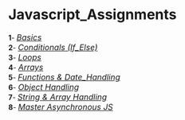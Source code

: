 # Javascript_Assignments
__1__- <a href="https://github.com/Ahmadjajja/Assignment-04---js-Questions--week04" target="_blank" style="font-size: 16px;dispaly:inline-block;">_Basics_</a> <br/>
__2__- <a href="https://github.com/Ahmadjajja/Assignment-05-JS-Question" target="_blank" style="font-size: 16px;dispaly:inline-block;">_Conditionals (If_Else)_</a> <br/>
__3__- <a href="https://github.com/Ahmadjajja/SMIT-WMA-6-A-E/blob/main/Assignments/assignment09-part1.pdf" target="_blank" style="font-size: 16px;dispaly:inline-block;">_Loops_</a> <br/>
__4__- <a href="https://github.com/Ahmadjajja/SMIT-WMA-6-A-E/blob/main/Assignments/Assignment09-part2.pdf " target="_blank" style="font-size: 16px;dispaly:inline-block;">_Arrays_</a> <br/>
__5__- <a href="https://github.com/Ahmadjajja/SMIT-WMA-6-A-E/blob/main/Assignments/JavascriptAssignment10.md" target="_blank" style="font-size: 16px;dispaly:inline-block;">_Functions & Date_Handling_</a> <br/>
__6__- <a href="https://github.com/Ahmadjajja/SMIT-WMA-6-A-E/blob/main/Assignments/JavascriptAssignment11.md" target="_blank" style="font-size: 16px;dispaly:inline-block;">_Object Handling_</a> <br/>
__7__- <a href="https://github.com/Ahmadjajja/SMIT-WMA-6-A-E/blob/main/Assignments/JavascriptAssignment12.md" target="_blank" style="font-size: 16px;dispaly:inline-block;">_String & Array Handling_</a> <br/>
__8__- <a href="https://github.com/Ahmadjajja/Asynchronous_Javascript_Key_Material" target="_blank" style="font-size: 16px;dispaly:inline-block;">_Master Asynchronous JS_</a> <br/>
